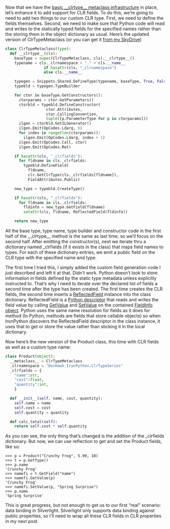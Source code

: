 Now that we have the [basic \_\_clrtype\_\_ metaclass
infrastructure](http://devhawk.net/2009/04/22/__clrtype__-metaclasses-customizing-the-type-name/)
in place, let’s enhance it to add support for CLR fields. To do this,
we’re going to need to add two things to our custom CLR type. First, we
need to define the fields themselves. Second, we need to make sure that
Python code will read and writes to the statically typed fields for the
specified names rather than the storing them in the object dictionary as
usual. Here’s the updated version of ClrTypeMetaclass (or you can get it
[from my
SkyDrive](http://cid-0d9bc809858885a4.skydrive.live.com/browse.aspx/DevHawk%20Content/IronPython%20Stuff/%7C_%7C_clrtype%7C_%7C_))

``` python
class ClrTypeMetaclass(type):
  def __clrtype__(cls):
    baseType = super(ClrTypeMetaclass, cls).__clrtype__()
    typename = cls._clrnamespace + "." + cls.__name__
                 if hasattr(cls, "_clrnamespace")
                 else cls.__name__

    typegen = Snippets.Shared.DefineType(typename, baseType, True, False)
    typebld = typegen.TypeBuilder

    for ctor in baseType.GetConstructors():
      ctorparams = ctor.GetParameters()
      ctorbld = typebld.DefineConstructor(
                  ctor.Attributes,
                  ctor.CallingConvention,
                  tuple([p.ParameterType for p in ctorparams]))
      ilgen = ctorbld.GetILGenerator()
      ilgen.Emit(OpCodes.Ldarg, 0)
      for index in range(len(ctorparams)):
        ilgen.Emit(OpCodes.Ldarg, index + 1)
      ilgen.Emit(OpCodes.Call, ctor)
      ilgen.Emit(OpCodes.Ret)

    if hasattr(cls, "_clrfields"):
      for fldname in cls._clrfields:
        typebld.DefineField(
          fldname,
          clr.GetClrType(cls._clrfields[fldname]),
          FieldAttributes.Public)

    new_type = typebld.CreateType()

    if hasattr(cls, "_clrfields"):
      for fldname in cls._clrfields:
        fldinfo = new_type.GetField(fldname)
        setattr(cls, fldname, ReflectedField(fldinfo))

    return new_type
```

All the base type, type name, type builder and constructor code in the
first half of the \_\_clrtype\_\_ method is the same as last time, so
we’ll focus on the second half. After emitting the constructor(s), next
we iterate thru a dictionary named \_clrfields (if it exists in the
class) that maps field names to types. For each of these dictionary
entries, we emit a public field on the CLR type with the specified name
and type.

The first time I tried this, I simply added the custom field generation
code I just described and left it at that. Didn’t work. Python doesn’t
look to store information in fields defined by the static type metadata
unless explicitly instructed to. That’s why I need to iterate over the
declared list of fields a second time after the type has been created.
The first time creates the CLR fields, the second time inserts a
[ReflectedField](http://ironpython.codeplex.com/SourceControl/changeset/view/49291#384587)
instance into the class dictionary. ReflectedField is a [Python
descriptor](http://docs.python.org/reference/datamodel.html#implementing-descriptors)
that reads and writes the field value by calling
[GetValue](http://msdn.microsoft.com/library/system.reflection.fieldinfo.getvalue.aspx)
and
[SetValue](http://msdn.microsoft.com/library/system.reflection.fieldinfo.setvalue.aspx)
on the contained [FieldInfo
object](http://msdn.microsoft.com/library/system.reflection.fieldinfo.aspx).
Python uses the same name resolution for fields as it does for method
(In Python, methods are fields that store callable objects) so when
IronPython discovers the ReflectedField descriptor in the class
instance, it uses that to get or store the value rather than sticking it
in the local dictionary.

Now here’s the new version of the Product class, this time with CLR
fields as well as a custom type name:

``` python
class Product(object):
  __metaclass__ = ClrTypeMetaclass
  _clrnamespace = "DevHawk.IronPython.ClrTypeSeries"
  _clrfields = {
    "name":str,
    "cost":float,
    "quantity":int,
    }

  def __init__(self, name, cost, quantity):
    self.name = name
    self.cost = cost
    self.quantity = quantity

  def calc_total(self):
    return self.cost * self.quantity
```

As you can see, the only thing that’s changed is the addition of the
\_clrfields dictionary. But now, we can use reflection to get and set
the Product fields, like so:

```
>>> p = Product("Crunchy Frog", 5.99, 10)
>>> t = p.GetType()
>>> p.name
'Crunchy Frog'
>>> namefi = t.GetField("name")
>>> namefi.GetValue(p)
'Crunchy Frog'
>>> namefi.SetValue(p, "Spring Surprise")
>>> p.name
'Spring Surprise'
```

This is great progress, but not enough to get us to our first “real”
scenario: data binding in Silverlight. Silverlight only supports data
binding against public properties, so I’ll need to wrap all these CLR
fields in CLR properties in my next post.
